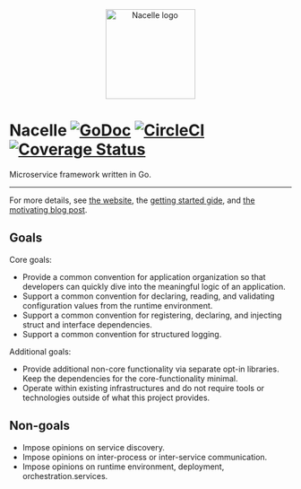 <div align="center"><img width="160" src="https://raw.githubusercontent.com/go-nacelle/nacelle/master/images/nacelle.png" alt="Nacelle logo"></div>

# Nacelle [![GoDoc](https://godoc.org/github.com/go-nacelle/nacelle?status.svg)](https://godoc.org/github.com/go-nacelle/nacelle) [![CircleCI](https://circleci.com/gh/go-nacelle/nacelle.svg?style=svg)](https://circleci.com/gh/go-nacelle/nacelle) [![Coverage Status](https://coveralls.io/repos/github/go-nacelle/nacelle/badge.svg?branch=master)](https://coveralls.io/github/go-nacelle/nacelle?branch=master)

Microservice framework written in Go.

---

For more details, see [the website](https://nacelle.dev), the [getting started gide](https://nacelle.dev/getting-started), and [the motivating blog post](https://eric-fritz.com/articles/nacelle/).

## Goals

Core goals:

- Provide a common convention for application organization so that developers can quickly dive into the meaningful logic of an application.
- Support a common convention for declaring, reading, and validating configuration values from the runtime environment.
- Support a common convention for registering, declaring, and injecting struct and interface dependencies.
- Support a common convention for structured logging.

Additional goals:

- Provide additional non-core functionality via separate opt-in libraries. Keep the dependencies for the core-functionality minimal.
- Operate within existing infrastructures and do not require tools or technologies outside of what this project provides.

## Non-goals

- Impose opinions on service discovery.
- Impose opinions on inter-process or inter-service communication.
- Impose opinions on runtime environment, deployment, orchestration.services.
